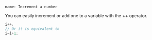 ```ngMeta
name: Increment a number
```

You can easily increment or add one to a variable with the ++ operator.

```javascript
i++;
// Or it is equivalent to 
i=i+1;
```